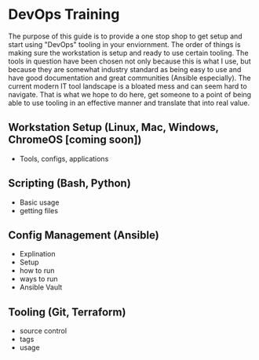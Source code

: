 # DevOps Training

The purpose of this guide is to provide a one stop shop to get setup and start using "DevOps" tooling in your enviornment. The order of things is making sure the workstation is setup and ready to use certain tooling. The tools in question have been chosen not only because this is what I use, but because they are somewhat industry standard as being easy to use and have good documentation and great communities (Ansible especially). The current modern IT tool landscape is a bloated mess and can seem hard to navigate. That is what we hope to do here, get someone to a point of being able to use tooling in an effective manner and translate that into real value.

## Workstation Setup (Linux, Mac, Windows, ChromeOS [coming soon])
- Tools, configs, applications

## Scripting (Bash, Python)
- Basic usage
- getting files

## Config Management (Ansible)
- Explination
- Setup
- how to run
- ways to run
- Ansible Vault

## Tooling (Git, Terraform)
- source control
- tags
- usage

